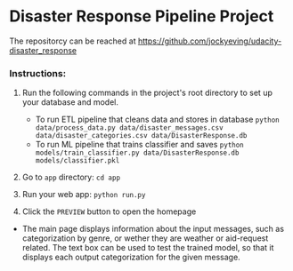 # Disaster Response Pipeline Project
The repositorcy can be reached at https://github.com/jockyeving/udacity-disaster_response
### Instructions:
1. Run the following commands in the project's root directory to set up your database and model.

    - To run ETL pipeline that cleans data and stores in database
        `python data/process_data.py data/disaster_messages.csv data/disaster_categories.csv data/DisasterResponse.db`
    - To run ML pipeline that trains classifier and saves
        `python models/train_classifier.py data/DisasterResponse.db models/classifier.pkl`

2. Go to `app` directory: `cd app`

3. Run your web app: `python run.py`

4. Click the `PREVIEW` button to open the homepage

- The main page displays information about the input messages, such as categorization by genre, or wether they are weather or aid-request related. The text box can be used to test the trained model, so that it displays each output categorization for the given message.